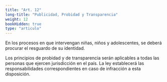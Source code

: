```yaml
---
title: "Art. 12"
long-title: "Publicidad, Probidad y Transparencia"
weight: 12
bookHidden: true
type: "articulo"
---
```

En los procesos en que intervengan niñas, niños y adolescentes, se deberá procurar el resguardo de su identidad.

Los principios de probidad y de transparencia serán aplicables a todas las personas que ejercen jurisdicción en el país. La ley establecerá las responsabilidades correspondientes en caso de infracción a esta disposición.
